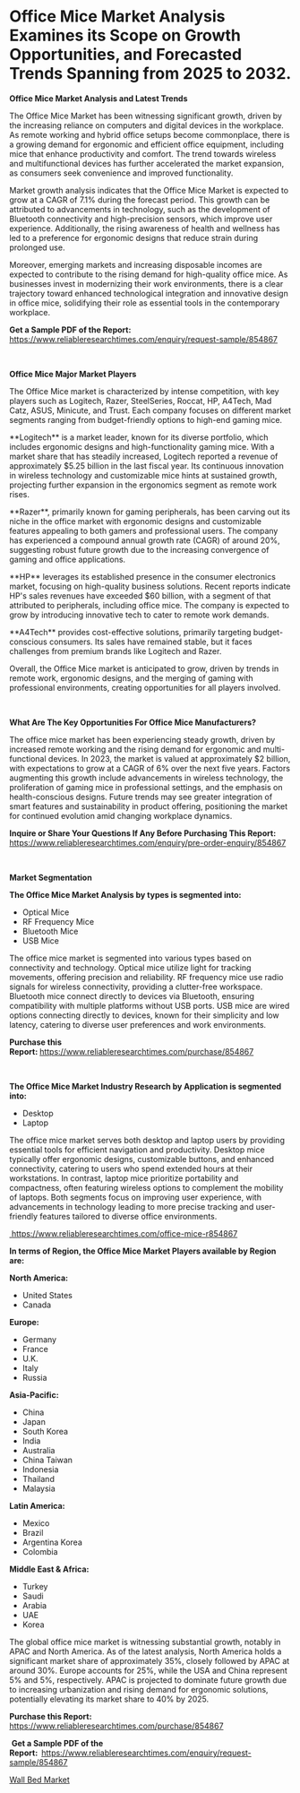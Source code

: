 <p><h1>Office Mice Market Analysis Examines its Scope on Growth Opportunities, and Forecasted Trends Spanning from 2025 to 2032.</h1></p><p><strong>Office Mice Market Analysis and Latest Trends</strong></p>
<p><p>The Office Mice Market has been witnessing significant growth, driven by the increasing reliance on computers and digital devices in the workplace. As remote working and hybrid office setups become commonplace, there is a growing demand for ergonomic and efficient office equipment, including mice that enhance productivity and comfort. The trend towards wireless and multifunctional devices has further accelerated the market expansion, as consumers seek convenience and improved functionality.</p><p>Market growth analysis indicates that the Office Mice Market is expected to grow at a CAGR of 7.1% during the forecast period. This growth can be attributed to advancements in technology, such as the development of Bluetooth connectivity and high-precision sensors, which improve user experience. Additionally, the rising awareness of health and wellness has led to a preference for ergonomic designs that reduce strain during prolonged use.</p><p>Moreover, emerging markets and increasing disposable incomes are expected to contribute to the rising demand for high-quality office mice. As businesses invest in modernizing their work environments, there is a clear trajectory toward enhanced technological integration and innovative design in office mice, solidifying their role as essential tools in the contemporary workplace.</p></p>
<p><strong>Get a Sample PDF of the Report:&nbsp;</strong> <a href="https://www.reliableresearchtimes.com/enquiry/request-sample/854867?utm_campaign=2931&utm_medium=2&utm_source=Github&utm_content=ia&utm_term=04042025&utm_id=office-mice">https://www.reliableresearchtimes.com/enquiry/request-sample/854867</a></p>
<p>&nbsp;</p>
<p><strong>Office Mice Major Market Players</strong></p>
<p><p>The Office Mice market is characterized by intense competition, with key players such as Logitech, Razer, SteelSeries, Roccat, HP, A4Tech, Mad Catz, ASUS, Minicute, and Trust. Each company focuses on different market segments ranging from budget-friendly options to high-end gaming mice.</p><p>**Logitech** is a market leader, known for its diverse portfolio, which includes ergonomic designs and high-functionality gaming mice. With a market share that has steadily increased, Logitech reported a revenue of approximately $5.25 billion in the last fiscal year. Its continuous innovation in wireless technology and customizable mice hints at sustained growth, projecting further expansion in the ergonomics segment as remote work rises.</p><p>**Razer**, primarily known for gaming peripherals, has been carving out its niche in the office market with ergonomic designs and customizable features appealing to both gamers and professional users. The company has experienced a compound annual growth rate (CAGR) of around 20%, suggesting robust future growth due to the increasing convergence of gaming and office applications.</p><p>**HP** leverages its established presence in the consumer electronics market, focusing on high-quality business solutions. Recent reports indicate HP's sales revenues have exceeded $60 billion, with a segment of that attributed to peripherals, including office mice. The company is expected to grow by introducing innovative tech to cater to remote work demands.</p><p>**A4Tech** provides cost-effective solutions, primarily targeting budget-conscious consumers. Its sales have remained stable, but it faces challenges from premium brands like Logitech and Razer. </p><p>Overall, the Office Mice market is anticipated to grow, driven by trends in remote work, ergonomic designs, and the merging of gaming with professional environments, creating opportunities for all players involved.</p></p>
<p>&nbsp;</p>
<p><strong>What Are The Key Opportunities For Office Mice Manufacturers?</strong></p>
<p><p>The office mice market has been experiencing steady growth, driven by increased remote working and the rising demand for ergonomic and multi-functional devices. In 2023, the market is valued at approximately $2 billion, with expectations to grow at a CAGR of 6% over the next five years. Factors augmenting this growth include advancements in wireless technology, the proliferation of gaming mice in professional settings, and the emphasis on health-conscious designs. Future trends may see greater integration of smart features and sustainability in product offering, positioning the market for continued evolution amid changing workplace dynamics.</p></p>
<p><strong>Inquire or Share Your Questions If Any Before Purchasing This Report:</strong> <a href="https://www.reliableresearchtimes.com/enquiry/pre-order-enquiry/854867?utm_campaign=2931&utm_medium=2&utm_source=Github&utm_content=ia&utm_term=04042025&utm_id=office-mice">https://www.reliableresearchtimes.com/enquiry/pre-order-enquiry/854867</a></p>
<p>&nbsp;</p>
<p><strong>Market Segmentation</strong></p>
<p><strong>The Office Mice Market Analysis by types is segmented into:</strong></p>
<p><ul><li>Optical Mice</li><li>RF Frequency Mice</li><li>Bluetooth Mice</li><li>USB Mice</li></ul></p>
<p><p>The office mice market is segmented into various types based on connectivity and technology. Optical mice utilize light for tracking movements, offering precision and reliability. RF frequency mice use radio signals for wireless connectivity, providing a clutter-free workspace. Bluetooth mice connect directly to devices via Bluetooth, ensuring compatibility with multiple platforms without USB ports. USB mice are wired options connecting directly to devices, known for their simplicity and low latency, catering to diverse user preferences and work environments.</p></p>
<p><strong>Purchase this Report:&nbsp;</strong><a href="https://www.reliableresearchtimes.com/purchase/854867?utm_campaign=2931&utm_medium=2&utm_source=Github&utm_content=ia&utm_term=04042025&utm_id=office-mice">https://www.reliableresearchtimes.com/purchase/854867</a></p>
<p>&nbsp;</p>
<p><strong>The Office Mice Market Industry Research by Application is segmented into:</strong></p>
<p><ul><li>Desktop</li><li>Laptop</li></ul></p>
<p><p>The office mice market serves both desktop and laptop users by providing essential tools for efficient navigation and productivity. Desktop mice typically offer ergonomic designs, customizable buttons, and enhanced connectivity, catering to users who spend extended hours at their workstations. In contrast, laptop mice prioritize portability and compactness, often featuring wireless options to complement the mobility of laptops. Both segments focus on improving user experience, with advancements in technology leading to more precise tracking and user-friendly features tailored to diverse office environments.</p></p>
<p><a href="https://www.reliableresearchtimes.com/office-mice-r854867?utm_campaign=2931&utm_medium=2&utm_source=Github&utm_content=ia&utm_term=04042025&utm_id=office-mice">&nbsp;https://www.reliableresearchtimes.com/office-mice-r854867</a></p>
<p><strong>In terms of Region, the Office Mice Market Players available by Region are:</strong></p>
<p>
    <p> <strong> North America: </strong>
        <ul>
            <li>United States</li>
            <li>Canada</li>
        </ul>
        </p> 
    <p> <strong> Europe: </strong>
        <ul>
            <li>Germany</li>
            <li>France</li>
            <li>U.K.</li>
            <li>Italy</li>
            <li>Russia</li>
        </ul>
        </p> 
    <p> <strong> Asia-Pacific: </strong>
        <ul>
            <li>China</li>
            <li>Japan</li>
            <li>South Korea</li>
            <li>India</li>
            <li>Australia</li>
            <li>China Taiwan</li>
            <li>Indonesia</li>
            <li>Thailand</li>
            <li>Malaysia</li>
        </ul>
        </p> 
    <p> <strong> Latin America: </strong>
        <ul>
            <li>Mexico</li>
            <li>Brazil</li>
            <li>Argentina Korea</li>
            <li>Colombia</li>
        </ul>
        </p> 
    <p> <strong> Middle East & Africa: </strong>
        <ul>
            <li>Turkey</li>
            <li>Saudi</li>
            <li>Arabia</li>
            <li>UAE</li>
            <li>Korea</li>
        </ul>
    </p>
    </p>
<p><p>The global office mice market is witnessing substantial growth, notably in APAC and North America. As of the latest analysis, North America holds a significant market share of approximately 35%, closely followed by APAC at around 30%. Europe accounts for 25%, while the USA and China represent 5% and 5%, respectively. APAC is projected to dominate future growth due to increasing urbanization and rising demand for ergonomic solutions, potentially elevating its market share to 40% by 2025.</p></p>
<p><strong>Purchase this Report: </strong><a href="https://www.reliableresearchtimes.com/purchase/854867?utm_campaign=2931&utm_medium=2&utm_source=Github&utm_content=ia&utm_term=04042025&utm_id=office-mice">https://www.reliableresearchtimes.com/purchase/854867</a></p>
<p>&nbsp;<strong>Get a Sample PDF of the Report:&nbsp;&nbsp;</strong><a href="https://www.reliableresearchtimes.com/enquiry/request-sample/854867?utm_campaign=2931&utm_medium=2&utm_source=Github&utm_content=ia&utm_term=04042025&utm_id=office-mice">https://www.reliableresearchtimes.com/enquiry/request-sample/854867</a></p>
<p><strong></strong></p>
<p><p><a href="https://github.com/dailyspunj47/Market-Research-Report-List-1/blob/main/wall-bed-market.md?utm_campaign=2931&utm_medium=2&utm_source=Github&utm_content=ia&utm_term=04042025&utm_id=office-mice">Wall Bed Market</a></p></p>